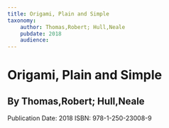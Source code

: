 ```yaml
---
title: Origami, Plain and Simple
taxonomy:
	author: Thomas,Robert; Hull,Neale
	pubdate: 2018
	audience: 
---
```

# Origami, Plain and Simple
## By Thomas,Robert; Hull,Neale


Publication Date: 2018
ISBN: 978-1-250-23008-9